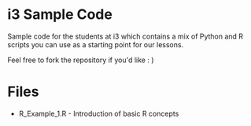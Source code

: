 # i3 Sample Code
 Sample code for the students at i3 which contains a mix of Python and R scripts you can use as a starting point for our lessons.

 Feel free to fork the repository if you'd like : )
 
 <h1> Files </h1>
<ul>
 <li> R_Example_1.R - Introduction of basic R concepts </li>
</ul>

